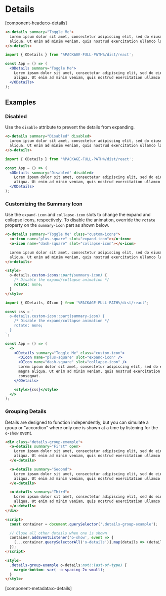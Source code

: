 <!-- cspell:dictionaries lorem-ipsum -->

# Details

[component-header:o-details]

```html preview
<o-details summary="Toggle Me">
  Lorem ipsum dolor sit amet, consectetur adipiscing elit, sed do eiusmod tempor incididunt ut labore et dolore magna
  aliqua. Ut enim ad minim veniam, quis nostrud exercitation ullamco laboris nisi ut aliquip ex ea commodo consequat.
</o-details>
```

```jsx react
import { ODetails } from '%PACKAGE-FULL-PATH%/dist/react';

const App = () => (
  <ODetails summary="Toggle Me">
    Lorem ipsum dolor sit amet, consectetur adipiscing elit, sed do eiusmod tempor incididunt ut labore et dolore magna
    aliqua. Ut enim ad minim veniam, quis nostrud exercitation ullamco laboris nisi ut aliquip ex ea commodo consequat.
  </ODetails>
);
```

## Examples

### Disabled

Use the `disable` attribute to prevent the details from expanding.

```html preview
<o-details summary="Disabled" disabled>
  Lorem ipsum dolor sit amet, consectetur adipiscing elit, sed do eiusmod tempor incididunt ut labore et dolore magna
  aliqua. Ut enim ad minim veniam, quis nostrud exercitation ullamco laboris nisi ut aliquip ex ea commodo consequat.
</o-details>
```

```jsx react
import { ODetails } from '%PACKAGE-FULL-PATH%/dist/react';

const App = () => (
  <ODetails summary="Disabled" disabled>
    Lorem ipsum dolor sit amet, consectetur adipiscing elit, sed do eiusmod tempor incididunt ut labore et dolore magna
    aliqua. Ut enim ad minim veniam, quis nostrud exercitation ullamco laboris nisi ut aliquip ex ea commodo consequat.
  </ODetails>
);
```

### Customizing the Summary Icon

Use the `expand-icon` and `collapse-icon` slots to change the expand and collapse icons, respectively. To disable the animation, override the `rotate` property on the `summary-icon` part as shown below.

```html preview
<o-details summary="Toggle Me" class="custom-icons">
  <o-icon name="plus-square" slot="expand-icon"></o-icon>
  <o-icon name="dash-square" slot="collapse-icon"></o-icon>

  Lorem ipsum dolor sit amet, consectetur adipiscing elit, sed do eiusmod tempor incididunt ut labore et dolore magna
  aliqua. Ut enim ad minim veniam, quis nostrud exercitation ullamco laboris nisi ut aliquip ex ea commodo consequat.
</o-details>

<style>
  o-details.custom-icons::part(summary-icon) {
    /* Disable the expand/collapse animation */
    rotate: none;
  }
</style>
```

```jsx react
import { ODetails, OIcon } from '%PACKAGE-FULL-PATH%/dist/react';

const css = `
  o-details.custom-icon::part(summary-icon) {
    /* Disable the expand/collapse animation */
    rotate: none;
  }
`;

const App = () => (
  <>
    <ODetails summary="Toggle Me" class="custom-icon">
      <OIcon name="plus-square" slot="expand-icon" />
      <OIcon name="dash-square" slot="collapse-icon" />
      Lorem ipsum dolor sit amet, consectetur adipiscing elit, sed do eiusmod tempor incididunt ut labore et dolore
      magna aliqua. Ut enim ad minim veniam, quis nostrud exercitation ullamco laboris nisi ut aliquip ex ea commodo
      consequat.
    </ODetails>

    <style>{css}</style>
  </>
);
```

### Grouping Details

Details are designed to function independently, but you can simulate a group or "accordion" where only one is shown at a time by listening for the `o-show` event.

```html preview
<div class="details-group-example">
  <o-details summary="First" open>
    Lorem ipsum dolor sit amet, consectetur adipiscing elit, sed do eiusmod tempor incididunt ut labore et dolore magna
    aliqua. Ut enim ad minim veniam, quis nostrud exercitation ullamco laboris nisi ut aliquip ex ea commodo consequat.
  </o-details>

  <o-details summary="Second">
    Lorem ipsum dolor sit amet, consectetur adipiscing elit, sed do eiusmod tempor incididunt ut labore et dolore magna
    aliqua. Ut enim ad minim veniam, quis nostrud exercitation ullamco laboris nisi ut aliquip ex ea commodo consequat.
  </o-details>

  <o-details summary="Third">
    Lorem ipsum dolor sit amet, consectetur adipiscing elit, sed do eiusmod tempor incididunt ut labore et dolore magna
    aliqua. Ut enim ad minim veniam, quis nostrud exercitation ullamco laboris nisi ut aliquip ex ea commodo consequat.
  </o-details>
</div>

<script>
  const container = document.querySelector('.details-group-example');

  // Close all other details when one is shown
  container.addEventListener('o-show', event => {
    [...container.querySelectorAll('o-details')].map(details => (details.open = event.target === details));
  });
</script>

<style>
  .details-group-example o-details:not(:last-of-type) {
    margin-bottom: var(--o-spacing-2x-small);
  }
</style>
```

[component-metadata:o-details]
